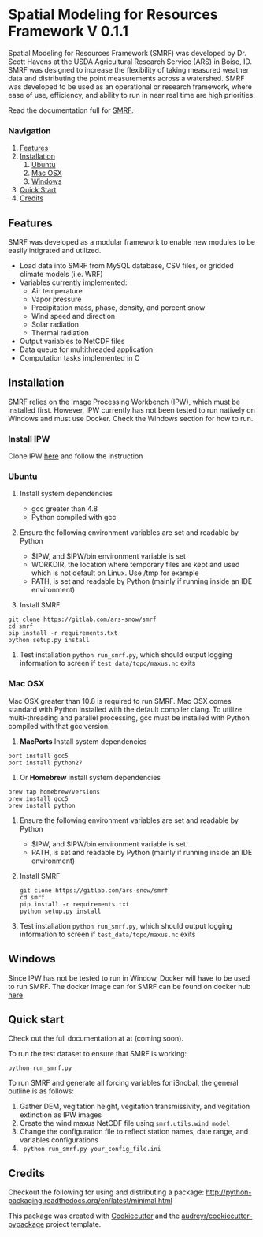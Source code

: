 # Spatial Modeling for Resources Framework V 0.1.1

Spatial Modeling for Resources Framework (SMRF) was developed by Dr. Scott Havens at
the USDA Agricultural Research Service (ARS) in Boise, ID. SMRF was designed to
increase the flexibility of taking measured weather data and distributing
the point measurements across a watershed. SMRF was developed to be used as an
operational or research framework, where ease of use, efficiency, and ability to
run in near real time are high priorities.

Read the documentation full for [SMRF](https://smrf.readthedocs.io).

### Navigation
1. [Features](#features)
1. [Installation](#installation)
    1. [Ubuntu](#ubuntu)
    1. [Mac OSX](#macosz)
    1. [Windows](#windows)
1. [Quick Start](#quick_start)
1. [Credits](#credits)

## Features
SMRF was developed as a modular framework to enable new modules to be easily intigrated
and utilized.

* Load data into SMRF from MySQL database, CSV files, or gridded climate models (i.e. WRF)
* Variables currently implemented:
    * Air temperature
    * Vapor pressure
    * Precipitation mass, phase, density, and percent snow
    * Wind speed and direction
    * Solar radiation
    * Thermal radiation
* Output variables to NetCDF files
* Data queue for multithreaded application
* Computation tasks implemented in C


## Installation

SMRF relies on the Image Processing Workbench (IPW), which must be installed first. However, IPW currently has not been tested to run natively on Windows and must use Docker. Check the Windows section for how to run.


### Install IPW
Clone IPW [here](https://gitlab.com/ars-snow/ipw) and follow the instruction

### Ubuntu

1. Install system dependencies
    * gcc greater than 4.8
    * Python compiled with gcc

1. Ensure the following environment variables are set and readable by Python
    * $IPW, and $IPW/bin environment variable is set
    * WORKDIR, the location where temporary files are kept and used which is not default on Linux.  Use /tmp for example
    * PATH, is set and readable by Python (mainly if running inside an IDE environment)

1. Install SMRF
```
git clone https://gitlab.com/ars-snow/smrf
cd smrf
pip install -r requirements.txt
python setup.py install
```

1. Test installation ``` python run_smrf.py ```, which should output logging information to screen if ```test_data/topo/maxus.nc``` exits

### Mac OSX

Mac OSX greater than 10.8 is required to run SMRF. Mac OSX comes standard with Python installed with the default compiler clang.  To utilize multi-threading and parallel processing, gcc must be installed with Python compiled with that gcc version.

1. __MacPorts__ Install system dependencies
```
port install gcc5
port install python27
```

1.  Or __Homebrew__ install system dependencies
```
brew tap homebrew/versions
brew install gcc5
brew install python
```

1. Ensure the following environment variables are set and readable by Python
    * $IPW, and $IPW/bin environment variable is set
    * PATH, is set and readable by Python (mainly if running inside an IDE environment)

1. Install SMRF
    ```
    git clone https://gitlab.com/ars-snow/smrf
    cd smrf
    pip install -r requirements.txt
    python setup.py install
    ```

1. Test installation ``` python run_smrf.py ```, which should output logging information to screen if ```test_data/topo/maxus.nc``` exits

## Windows

Since IPW has not be tested to run in Window, Docker will have to be used to run SMRF.  The docker image can for SMRF can be found on docker hub [here](https://hub.docker.com/r/scotthavens/smrf/)


## Quick start

Check out the full documentation at at (coming soon).

To run the test dataset to ensure that SMRF is working:
```
python run_smrf.py
```


To run SMRF and generate all forcing variables for iSnobal, the general outline is as follows:
1. Gather DEM, vegitation height, vegitation transmissivity, and vegitation extinction as IPW images
1. Create the wind maxus NetCDF file using ```smrf.utils.wind_model```
1.  Change the configuration file to reflect station names, date range, and variables configurations
1. ``` python run_smrf.py your_config_file.ini```

## Credits

Checkout the following for using and distributing a package:
http://python-packaging.readthedocs.org/en/latest/minimal.html

This package was created with [Cookiecutter](https://github.com/audreyr/cookiecutter) and 
the [audreyr/cookiecutter-pypackage](https://github.com/audreyr/cookiecutter-pypackage) project template.

